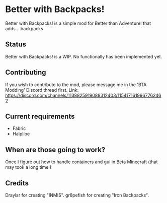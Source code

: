 # Better with Backpacks!

Better with Backpacks! is a simple mod for Better than Adventure! that adds... backpacks.

## Status

Better with Backpacks! is a WIP. No functionally has been implemented yet.

## Contributing

If you wish to contribute to the mod, please message me in the 'BTA Modding' Discord thread first.
Link: https://discord.com/channels/1138825919088312403/1154171619967762462

## Current requirements

- Fabric
- Halplibe

## When are those going to work?

Once I figure out how to handle containers and gui in Beta Minecraft (that may took a long time!)

## Credits

Draylar for creating "INMIS".
gr8pefish for creating "Iron Backpacks".
